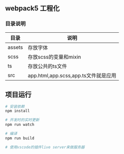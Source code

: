 ## webpack5 工程化

### 目录说明

| 目录   | 说明                                 |
| ------ | ------------------------------------ |
| assets | 存放字体                             |
| scss   | 存放scss的变量和mixin                |
| ts     | 存放公共的ts文件                     |
| src    | app.html,app.scss,app.ts文件就是应用 |



## 项目运行

```sh
# 安装依赖
npm install

# 开发时的实时更新
npm run watch

# 编译
npm run build

# 使用vscode的插件live server来做服务器

```